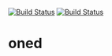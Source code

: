 [![Build Status](https://travis-ci.org/mkpanko/hello.svg?branch=master)](https://travis-ci.org/mkpankov/hello)
[![Build Status](https://ci.appveyor.com/api/projects/status/github/mkpankov/hello)](https://ci.appveyor.com/api/projects/status/github/mkpankov/hello)
# oned
